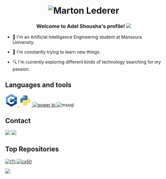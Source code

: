<h1 align="center">
  <img src="https://github.com/AdelShousha/AdelShousha/assets/91261507/45b4520e-cd48-4417-8b66-063809fda91d" alt="Marton Lederer" />
</h1>

<h3 align="center">
  Welcome to Adel Shousha's profile!
  <img src="https://media.giphy.com/media/hvRJCLFzcasrR4ia7z/giphy.gif" width="28">
</h3>


- 🧠 I'm an Artificial Intelligence Engineering student at Mansoura University.

- 🧭 I'm constantly trying to learn new things.

- 🔍 I'm currently exploring different kinds of technology searching for my passion.


## Languages and tools
<p align="left"> <a href="https://www.w3schools.com/cpp/" target="_blank" rel="noreferrer"> <img src="https://raw.githubusercontent.com/devicons/devicon/master/icons/cplusplus/cplusplus-original.svg" alt="cplusplus" width="40" height="40"/> </a> <a href="https://www.python.org" target="_blank" rel="noreferrer"> <img src="https://raw.githubusercontent.com/devicons/devicon/master/icons/python/python-original.svg" alt="python" width="40" height="40"/> <img src="https://github.com/AdelShousha/AdelShousha/assets/91261507/adfada42-b775-46dc-8931-cc1f4fc85f2f" alt="power bi" width="40" height="40"/> </a> <img src="https://www.svgrepo.com/show/303229/microsoft-sql-server-logo.svg" alt="mssql" width="40" height="40"/> </p>

## Contact
<a href="https://www.linkedin.com/in/adel-shousha/" target="_blank"><img src="https://img.shields.io/badge/-Adel%20Shousha-0077B5?style=for-the-badge&logo=Linkedin&logoColor=white"/></a>
<a href="https://t.me/AdelShousha" target="_blank"><img src="https://img.shields.io/badge/-Adel%20Shousha-0077B5?style=for-the-badge&logo=Telegram&logoColor=white"/></a>

## Top Repositories
<a href="https://github.com/AdelShousha/ITI-Business-Intelligence-Winter-Internship">
  <img align="center" src="https://github-readme-stats.vercel.app/api/pin/?username=AdelShousha&repo=ITI-Business-Intelligence-Winter-Internship&show_icons=true&line_height=27&title_color=6aa6f8&text_color=8a919a&icon_color=6aa6f8&bg_color=22272e" alt="ITI" />
</a>

<a href="https://github.com/AdelShousha/CS50AI">
  <img align="center" src="https://github-readme-stats.vercel.app/api/pin/?username=AdelShousha&repo=CS50AI&show_icons=true&line_height=27&title_color=6aa6f8&text_color=8a919a&icon_color=6aa6f8&bg_color=22272e" alt="cs50" />
</a>

<img src="https://raw.githubusercontent.com/mayhemantt/mayhemantt/Update/svg/Bottom.svg"/></a>

